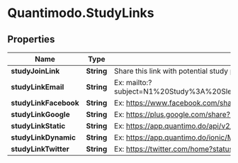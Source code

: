 # Quantimodo.StudyLinks

## Properties
Name | Type | Description | Notes
------------ | ------------- | ------------- | -------------
**studyJoinLink** | **String** | Share this link with potential study participants | [optional] 
**studyLinkEmail** | **String** | Ex: mailto:?subject&#x3D;N1%20Study%3A%20Sleep%20Quality%20Predicts%20Higher%20Overall%20Mood&amp;body&#x3D;Check%20out%20my%20study%20at%20https%3A%2F%2Flocalhost%2Fapi%2Fv2%2Fstudy%3FcauseVariableName%3DSleep%2520Quality%26effectVariableName%3DOverall%2520Mood%26userId%3D230%0A%0AHave%20a%20great%20day! | 
**studyLinkFacebook** | **String** | Ex: https://www.facebook.com/sharer/sharer.php?u&#x3D;https%3A%2F%2Flocalhost%2Fapi%2Fv2%2Fstudy%3FcauseVariableName%3DSleep%2520Quality%26effectVariableName%3DOverall%2520Mood%26userId%3D230 | 
**studyLinkGoogle** | **String** | Ex: https://plus.google.com/share?url&#x3D;https%3A%2F%2Flocalhost%2Fapi%2Fv2%2Fstudy%3FcauseVariableName%3DSleep%2520Quality%26effectVariableName%3DOverall%2520Mood%26userId%3D230 | 
**studyLinkStatic** | **String** | Ex: https://app.quantimo.do/api/v2/study?causeVariableName&#x3D;Sleep%20Quality&amp;effectVariableName&#x3D;Overall%20Mood&amp;userId&#x3D;230 | 
**studyLinkDynamic** | **String** | Ex: https://app.quantimo.do/ionic/Modo/www/index.html#/app/study?causeVariableName&#x3D;Sleep%20Quality&amp;effectVariableName&#x3D;Overall%20Mood&amp;userId&#x3D;230 | 
**studyLinkTwitter** | **String** | Ex: https://twitter.com/home?status&#x3D;Sleep%20Quality%20Predicts%20Higher%20Overall%20Mood%20https%3A%2F%2Flocalhost%2Fapi%2Fv2%2Fstudy%3FcauseVariableName%3DSleep%2520Quality%26effectVariableName%3DOverall%2520Mood%26userId%3D230%20%40quantimodo | 


